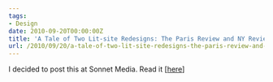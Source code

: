 ```yaml
---
tags:
- Design
date: 2010-09-20T00:00:00Z
title: 'A Tale of Two Lit-site Redesigns: The Paris Review and NY Review of Books'
url: /2010/09/20/a-tale-of-two-lit-site-redesigns-the-paris-review-and-ny-review-of-books/
---
```


I decided to post this at Sonnet Media. Read it [<a href="http://sonnetmedia.net/article/a_tale_of_two_lit_site_redesigns">here</a>] 
